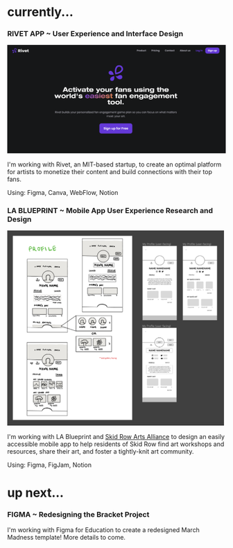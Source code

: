 <link rel="shortcut icon" type="image/x-icon" href="favicon.ico">

# currently...

### RIVET APP ~ User Experience and Interface Design

![Rivet landing page](/assets/rivetlandingpage.png)
    
I'm working with Rivet, an MIT-based startup, to create an optimal platform for artists to monetize their content and build connections with their top fans. 
    
Using: Figma, Canva, WebFlow, Notion



### LA BLUEPRINT ~ Mobile App User Experience Research and Design

<img src='assets/sraalofiexample.png' alt='Screenshot of LoFi Designs' width='500'>

I'm working with LA Blueprint and [Skid Row Arts Alliance](https://www.skidrowartsalliance.com/) to design an easily accessible mobile app to help residents of Skid Row find art workshops and resources, share their art, and foster a tightly-knit art community.

Using: Figma, FigJam, Notion


# up next...

### FIGMA ~ Redesigning the Bracket Project

I'm working with Figma for Education to create a redesigned March Madness template! More details to come.
